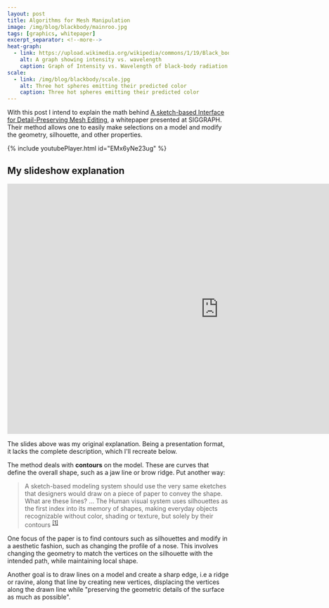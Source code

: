 ```yaml
---
layout: post
title: Algorithms for Mesh Manipulation
image: /img/blog/blackbody/mainroo.jpg
tags: [graphics, whitepaper]
excerpt_separator: <!--more-->
heat-graph:
  - link: https://upload.wikimedia.org/wikipedia/commons/1/19/Black_body.svg
    alt: A graph showing intensity vs. wavelength
    caption: Graph of Intensity vs. Wavelength of black-body radiation
scale:
  - link: /img/blog/blackbody/scale.jpg
    alt: Three hot spheres emitting their predicted color
    caption: Three hot spheres emitting their predicted color
---
```

With this post I intend to explain the math behind [A sketch-based Interface for Detail-Preserving Mesh Editing](https://www.cs.tau.ac.il/~dcor/articles/2007/A-Sketch-Based.pdf), a whitepaper presented at SIGGRAPH. Their method allows one to easily make selections on a model and modify the geometry, silhouette, and other properties.

{% include youtubePlayer.html id="EMx6yNe23ug" %}
## My slideshow explanation
<div class="row">
<div class="col-xs-12">
<div class="videowrapper">
<iframe src="https://docs.google.com/presentation/d/e/2PACX-1vRo8DA7FeEsjQaZEdwZJZHyoLgit8V2XcH8TPet46ym6VPkKT3ptjqapr-EvjMRLpibZGKLBNF2vujo/embed?start=false&loop=false&delayms=5000" frameborder="0" width="960" height="569" allowfullscreen="true" mozallowfullscreen="true" webkitallowfullscreen="true"></iframe>
</div>
</div>
</div>

The slides above was my original explanation. Being a presentation format, it lacks the complete description, which I'll recreate below.

The method deals with **contours** on the model. These are curves that define the overall shape, such as a jaw line or brow ridge. Put another way:
> A sketch-based modeling system should use the very same eketches that designers would draw on a piece of paper to convey the shape. What are these lines? ... The Human visual system uses silhouettes as the first index into its memory of shapes, making everyday objects recognizable without color, shading or texture, but solely by their contours <sup><a href="https://www.cs.tau.ac.il/~dcor/articles/2007/A-Sketch-Based.pdf">[1]</a></sup>

One focus of the paper is to find contours such as silhouettes and modify in a aesthetic fashion, such as changing the profile of a nose. This involves changing the geometry to match the vertices on the silhouette with the intended path, while maintaining local shape.

Another goal is to draw lines on a model and create a sharp edge, i.e a ridge or ravine, along that line by creating new vertices, displacing the vertices along the drawn line while "preserving the geometric details of the surface as much as possible". 

